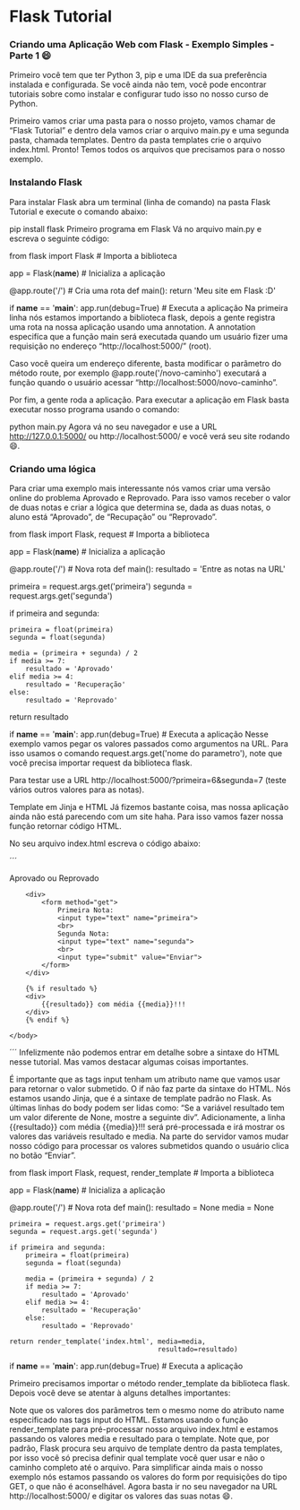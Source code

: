# Flask Tutorial

### Criando uma Aplicação Web com Flask - Exemplo Simples - Parte 1 😄

Primeiro você tem que ter Python 3, pip e uma IDE da sua preferência instalada e configurada. 
Se você ainda não tem, você pode encontrar tutoriais sobre como instalar e configurar tudo isso no nosso curso de Python.

Primeiro vamos criar uma pasta para o nosso projeto, vamos chamar de “Flask Tutorial” e dentro dela vamos criar o arquivo main.py e uma segunda pasta, chamada templates. 
Dentro da pasta templates crie o arquivo index.html. Pronto! Temos todos os arquivos que precisamos para o nosso exemplo.

### Instalando Flask
Para instalar Flask abra um terminal (linha de comando) na pasta Flask Tutorial e execute o comando abaixo:

pip install flask
Primeiro programa em Flask
Vá no arquivo main.py e escreva o seguinte código:

from flask import Flask # Importa a biblioteca

app = Flask(__name__) # Inicializa a aplicação

@app.route('/') # Cria uma rota
def main():
  return 'Meu site em Flask :D'

if __name__ == '__main__':
  app.run(debug=True) # Executa a aplicação
Na primeira linha nós estamos importando a biblioteca flask, depois a gente registra uma rota na nossa aplicação usando uma annotation. A annotation especifíca que a função main será executada quando um usuário fizer uma requisição no endereço “http://localhost:5000/” (root).

Caso você queira um endereço diferente, basta modificar o parâmetro do método route, por exemplo @app.route('/novo-caminho') executará a função quando o usuário acessar “http://localhost:5000/novo-caminho”.

Por fim, a gente roda a aplicação. Para executar a aplicação em Flask basta executar nosso programa usando o comando:

python main.py
Agora vá no seu navegador e use a URL http://127.0.0.1:5000/ ou http://localhost:5000/ e você verá seu site rodando 😄.

### Criando uma lógica
Para criar uma exemplo mais interessante nós vamos criar uma versão online do problema Aprovado e Reprovado. Para isso vamos receber o valor de duas notas e criar a lógica que determina se, dada as duas notas, o aluno está “Aprovado”, de “Recupação” ou “Reprovado”.

from flask import Flask, request # Importa a biblioteca

app = Flask(__name__) # Inicializa a aplicação

@app.route('/') # Nova rota
def main():
  resultado = 'Entre as notas na URL'    

  primeira = request.args.get('primeira')
  segunda = request.args.get('segunda')

  if primeira and segunda:
        
    primeira = float(primeira)
    segunda = float(segunda)

    media = (primeira + segunda) / 2
    if media >= 7:
        resultado = 'Aprovado'
    elif media >= 4:
        resultado = 'Recuperação'
    else:
        resultado = 'Reprovado'

  return resultado

if __name__ == '__main__':
  app.run(debug=True) # Executa a aplicação
Nesse exemplo vamos pegar os valores passados como argumentos na URL. Para isso usamos o comando request.args.get('nome do parametro'), note que você precisa importar request da biblioteca flask.

Para testar use a URL http://localhost:5000/?primeira=6&segunda=7 (teste vários outros valores para as notas).

Template em Jinja e HTML
Já fizemos bastante coisa, mas nossa aplicação ainda não está parecendo com um site haha. Para isso vamos fazer nossa função retornar código HTML.

No seu arquivo index.html escreva o código abaixo:

´´´
<html>
    <head>
        <title>Meu primeiro site :D</title>
    </head>
    <body>
        Aprovado ou Reprovado

        <div>
            <form method="get">
                Primeira Nota:
                <input type="text" name="primeira">
                <br>
                Segunda Nota:
                <input type="text" name="segunda">
                <br>
                <input type="submit" value="Enviar">
            </form>
        </div>

        {% if resultado %}
        <div>
            {{resultado}} com média {{media}}!!!
        </div>
        {% endif %}

    </body>
</html>
´´´
Infelizmente não podemos entrar em detalhe sobre a sintaxe do HTML nesse tutorial. Mas vamos destacar algumas coisas importantes.

É importante que as tags input tenham um atributo name que vamos usar para retornar o valor submetido.
O if não faz parte da sintaxe do HTML. Nós estamos usando Jinja, que é a sintaxe de template padrão no Flask.
As últimas linhas do body podem ser lidas como: “Se a variável resultado tem um valor diferente de None, mostre a seguinte div”. Adicionamente, a linha {{resultado}} com média {{media}}!!! será pré-processada e irá mostrar os valores das variáveis resultado e media.
Na parte do servidor vamos mudar nosso código para processar os valores submetidos quando o usuário clica no botão “Enviar”.

from flask import Flask, request, render_template # Importa a biblioteca

app = Flask(__name__) # Inicializa a aplicação

@app.route('/') # Nova rota
def main():
    resultado = None
    media = None    

    primeira = request.args.get('primeira')
    segunda = request.args.get('segunda')

    if primeira and segunda:  
        primeira = float(primeira)
        segunda = float(segunda)

        media = (primeira + segunda) / 2
        if media >= 7:
            resultado = 'Aprovado'
        elif media >= 4:
            resultado = 'Recuperação'
        else:
            resultado = 'Reprovado'

    return render_template('index.html', media=media,
                                         resultado=resultado)

if __name__ == '__main__':
  app.run(debug=True) # Executa a aplicação

Primeiro precisamos importar o método render_template da biblioteca flask. Depois você deve se atentar à alguns detalhes importantes:

Note que os valores dos parâmetros tem o mesmo nome do atributo name especificado nas tags input do HTML.
Estamos usando o função render_template para pré-processar nosso arquivo index.html e estamos passando os valores media e resultado para o template.
Note que, por padrão, Flask procura seu arquivo de template dentro da pasta templates, por isso você só precisa definir qual template você quer usar e não o caminho completo até o arquivo.
Para simplificar ainda mais o nosso exemplo nós estamos passando os valores do form por requisições do tipo GET, o que não é aconselhável.
Agora basta ir no seu navegador na URL http://localhost:5000/ e digitar os valores das suas notas 😄.


